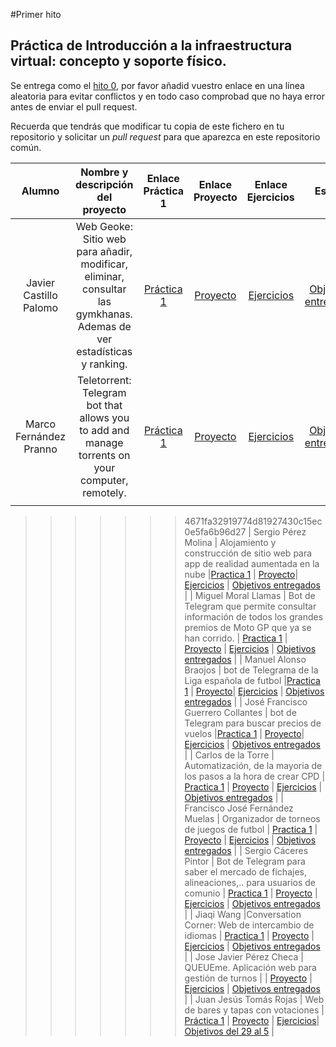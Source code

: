 #Primer hito

## Práctica de Introducción a la infraestructura virtual: concepto y soporte físico.

Se entrega como el [hito 0](0.md), por favor añadid vuestro enlace en una línea aleatoria para evitar conflictos y en todo caso comprobad que no haya error antes de enviar el pull request.

Recuerda que tendrás que modificar tu copia de este fichero en tu repositorio y solicitar un *pull request* para que aparezca en este repositorio común.


| Alumno  | Nombre y descripción del proyecto  | Enlace Práctica 1  | Enlace Proyecto | Enlace Ejercicios | Estado |
|:-:|:-:|:-:|:-:|:-:|:-:|
| Javier Castillo Palomo  | Web Geoke: Sitio web para añadir, modificar, eliminar, consultar las gymkhanas. Ademas de ver estadísticas y ranking.   | [Práctica 1](https://makelele29.github.io/Geoke-Web/) | [Proyecto](https://github.com/makelele29/Geoke-Web) |  [Ejercicios](https://makelele29.github.io/Ejercicios-IV/) | [Objetivos entregados](https://github.com/JJ/IV16-17/blob/master/objetivos/JavierCastilloPalomo.md) |
| Marco Fernández Pranno  | Teletorrent: Telegram bot that allows you to add and manage torrents on your computer, remotely.  | [Práctica 1](https://github.com/MarFerPra/IV16-17) | [Proyecto](https://github.com/MarFerPra/teletorrent) |  [Ejercicios](https://github.com/MarFerPra/EjerciciosIV/blob/master/Tema1.md) | [Objetivos entregados](https://github.com/JJ/IV16-17/blob/master/objetivos/MarcoFernandezPranno.md) |
| | | | | | |
>>>>>>> 4671fa32919774d81927430c15ec0e5fa6b96d27
| Sergio Pérez Molina | Alojamiento y construcción de sitio web para app de realidad aumentada en la nube |[Practica 1](https://github.com/Sergiopopoulos/IV-perezmolinasergio) | [Proyecto](https://github.com/Sergiopopoulos/IV-perezmolinasergio)| [Ejercicios](https://github.com/Sergiopopoulos/EjerciciosIV/blob/master/ejerciciostema1.md) | [Objetivos entregados](https://github.com/JJ/IV16-17/blob/master/objetivos/SergioPerezMolina.md) |
| Miguel Moral Llamas  | Bot de Telegram que permite consultar información de todos los grandes premios de Moto GP que ya se han corrido. | [Practica 1](https://miguelmoral.github.io/IV/) | [Proyecto](https://github.com/Miguelmoral/IV) | [Ejercicios](https://github.com/Miguelmoral/IVejercicios/blob/master/Ejercicios1.md) | [Objetivos entregados](https://github.com/sergiocaceres/IV16-17/blob/master/objetivos/MiguelMoralLlamas.md) |
| Manuel Alonso Braojos | bot de Telegrama de la Liga española de futbol |[Practica 1](https://github.com/manuelalonsobraojos/proyectoIV/tree/hito1) | [Proyecto](https://github.com/manuelalonsobraojos/proyectoIV)| [Ejercicios](https://github.com/manuelalonsobraojos/IV-Ejercicios/blob/master/Ejercicios-tema1/EjerciciosTema1.md) | [Objetivos entregados](https://github.com/JJ/IV16-17/blob/master/objetivos/manuelalonsobraojos.md) |
| José Francisco Guerrero Collantes | bot de Telegram para buscar precios de vuelos |[Practica 1](https://github.com/jfranguerrero/IV/tree/Documentacion) | [Proyecto](https://github.com/jfranguerrero/IV)| [Ejercicios](https://github.com/jfranguerrero/IV-Ejercicios/blob/master/Ejercicios/Tema1.md) | [Objetivos entregados](https://github.com/jfranguerrero/IV16-17/blob/master/objetivos/JoseFranciscoGuerreroCollantes.md) |
| Carlos de la Torre  | Automatización, de la mayoria de los pasos a la hora de crear CPD | [Practica 1](https://elsudano.github.io/IV16-17/) | [Proyecto](https://elsudano.github.io/autobuildcpd/) | [Ejercicios](https://github.com/elsudano/Universidad/blob/FACULTAD/04Cuarto/Infraestructura_Virtual_IV/ejercicios/Tema1.md) | [Objetivos entregados](https://github.com/JJ/IV16-17/blob/master/objetivos/CarlosDeLaTorre.md) |
| Francisco José Fernández Muelas | Organizador de torneos de juegos de futbol | [Practica 1](https://github.com/fjfernandez93/ProyectoIV/milestone/2?closed=1) | [Proyecto](https://github.com/fjfernandez93/ProyectoIV) | [Ejercicios](https://github.com/fjfernandez93/EjerciciosIV/blob/master/tema1/EjerciciosTema1.md) | [Objetivos entregados](https://github.com/fjfernandez93/IV16-17/blob/master/objetivos/FranciscoJoseFernandezMuelas.md) |
| Sergio Cáceres Pintor  | Bot de Telegram para saber el mercado de fichajes, alineaciones,.. para usuarios de comunio | [Practica 1](https://github.com/sergiocaceres/IV/tree/Documentacion) | [Proyecto](https://github.com/sergiocaceres/IV) | [Ejercicios](https://github.com/sergiocaceres/IV-Ejercicios/tree/master/Ejercicios) | [Objetivos entregados](https://github.com/sergiocaceres/IV16-17/blob/master/objetivos/SergioCaceresPintor.md) |
| Jiaqi Wang  |Conversation Corner: Web de intercambio de idiomas | [Practica 1](https://github.com/JiaqiWa/ConversationCorner/tree/documentacion) | [Proyecto](https://github.com/JiaqiWa/ConversationCorner) | [Ejercicios](https://github.com/JiaqiWa/IV-16-17/tree/hit0/ejercicios) | [Objetivos entregados](https://github.com/JiaqiWa/IV16-18/blob/master/objetivos/JiaqiWang.md) |
| Jose Javier Pérez Checa  | QUEUEme. Aplicación web para gestión de turnos |  | [Proyecto](https://github.com/josejapch/proyectoIV1617) | [Ejercicios](https://github.com/josejapch/ejerciciosIV/blob/master/tema1/Tema1.md) | [Objetivos entregados](https://github.com/JJ/IV16-17/blob/master/objetivos/JoseJavierPerezCheca.md) |
| Juan Jesús Tomás Rojas | Web de bares y tapas con votaciones | [Práctica 1](https://github.com/juanjetomas/ProyectoIV/tree/hito1) | [Proyecto](https://github.com/juanjetomas/ProyectoIV/tree/master) | [Ejercicios](https://github.com/juanjetomas/EjerciciosIV/blob/master/Tema1.md)| [Objetivos del 29 al 5](https://github.com/JJ/IV16-17/blob/master/objetivos/JuanJesusTomasRojas.md) | 